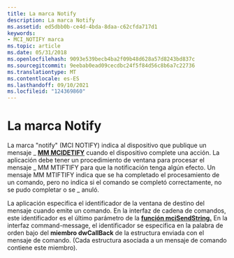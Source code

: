 ```yaml
---
title: La marca Notify
description: La marca Notify
ms.assetid: ed5dbb0b-ce4d-4bda-8daa-c62cfda717d1
keywords:
- MCI_NOTIFY marca
ms.topic: article
ms.date: 05/31/2018
ms.openlocfilehash: 9093e539becb4ba2f09b48d628a57d8243bd837c
ms.sourcegitcommit: 9eebab0ead09cecdbc24f5f84d56c8b6a7c22736
ms.translationtype: MT
ms.contentlocale: es-ES
ms.lasthandoff: 09/10/2021
ms.locfileid: "124369860"
---
```

# <a name="the-notify-flag"></a>La marca Notify

La marca "notify" (MCI NOTIFY) indica al dispositivo que publique un mensaje \_ [**MM MCIDETIFY**](mm-mcinotify.md) cuando el dispositivo complete una acción. La aplicación debe tener un procedimiento de ventana para procesar el mensaje \_ MM MTIFTIFY para que la notificación tenga algún efecto. Un mensaje MM MTIFTIFY indica que se ha completado el procesamiento de un comando, pero no indica si el comando se completó correctamente, no se pudo completar o se \_ anuló.

La aplicación especifica el identificador de la ventana de destino del mensaje cuando emite un comando. En la interfaz de cadena de comandos, este identificador es el último parámetro de la [**función mciSendString.**](/previous-versions//dd757161(v=vs.85)) En la interfaz command-message, el identificador se especifica en la palabra de orden bajo del **miembro dwCallBack** de la estructura enviada con el mensaje de comando. (Cada estructura asociada a un mensaje de comando contiene este miembro).

 

 